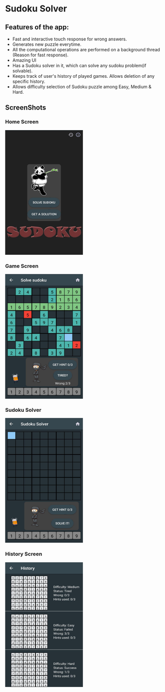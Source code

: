 # Sudoku Solver

## Features of the app:

- Fast and interactive touch response for wrong answers.
- Generates new puzzle everytime.
- All the computational operations are performed on a background thread (Reason for fast response).
- Amazing UI
- Has a Sudoku solver in it, which can solve any sudoku problem(if solvable).
- Keeps track of user's history of played games. Allows deletion of any specific history.
- Allows difficulty selection of Sudoku puzzle among Easy, Medium & Hard.

## ScreenShots

### Home Screen
<img src="https://github.com/ishan18/SudokuSolver/blob/master/screenshots/home.jpeg" alt="Home Screen" width="250px" height="400px">


### Game Screen
<img src="https://github.com/ishan18/SudokuSolver/blob/master/screenshots/game.jpeg" alt="Home Screen" width="250px" height="400px">


### Sudoku Solver
<img src="https://github.com/ishan18/SudokuSolver/blob/master/screenshots/solver.jpeg" alt="Home Screen" width="250px" height="400px">


### History Screen
<img src="https://github.com/ishan18/SudokuSolver/blob/master/screenshots/history.jpeg" alt="Home Screen" width="250px" height="400px">
